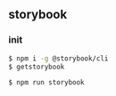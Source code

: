 ## storybook


### init
```bash
$ npm i -g @storybook/cli
$ getstorybook
```

```bash
$ npm run storybook
```